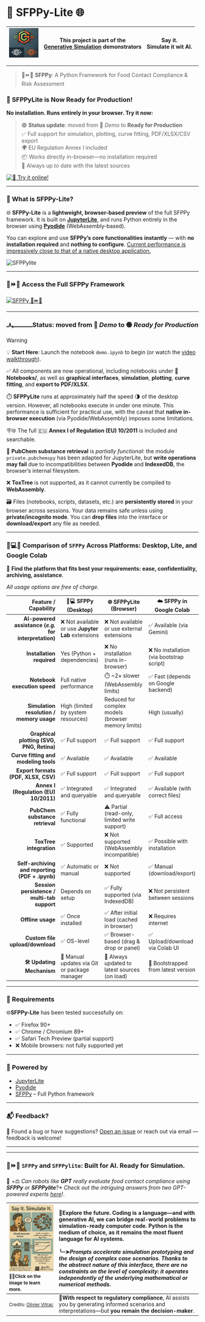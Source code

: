 # **🐍 SFPPy-Lite 🌐**

<div aligb="center">

| ![Generative Simulation](extra/assets/logo.png) | This project is part of the <br />[Generative Simulation](https://github.com/ovitrac/generativeSimulation) demonstrators | Say it.<br />Simulate it wit AI. |
| ---------------------------------------------------------- | ------------------------------------------------------------ | -------------------------------- |

</div>

---

> 🍏⏩🍎 **SFPPy**: A Python Framework for Food Contact Compliance & Risk Assessment  

### 🚀 SFPPyLite is Now Ready for Production!

**No installation. Runs entirely in your browser. Try it now:**

> 🟢 **Status update**: moved from 🚧 *Demo* to **Ready for Production**  
>  ✅ Full support for simulation, plotting, curve fitting, PDF/XLSX/CSV export  
>  🌍 EU Regulation Annex I included  
>  📦 Works directly in-browser—no installation required  
>  🔄 Always up to date with the latest sources

<a href="https://ovitrac.github.io/SFPPylite/lab/index.html?path=demo.ipynb" target="_blank">
  <img src="https://img.shields.io/badge/launch-SFPPylite%20in%20your%20browser-blueviolet?logo=jupyter&style=for-the-badge" alt="🧪 Try it online!">
</a>

---

### 🚀 What is SFPPy-Lite?

🌐 **SFPPy-Lite** is a **lightweight, browser-based preview** of the full SFPPy framework.
 It is built on [**JupyterLite**](https://jupyterlite.readthedocs.io/), and runs Python entirely in the browser using [**Pyodide**](https://pyodide.org/) (WebAssembly-based).

You can explore and use **SFPPy’s core functionalities** **instantly** — with **no installation required** and **nothing to configure**.
 <ins>Current performance is impressively close to that of a native desktop application.</ins>

![SFPPylite](https://github.com/ovitrac/SFPPylite/raw/refs/heads/main/extra/videos/SFPPylite.gif)

---

### 🍏⏩🍎 Access the Full SFPPy Framework

<a href="https://github.com/ovitrac/SFPPy" target="_blank" title="SFPPy – Python Framework for Food Contact Compliance">
  <img src="https://img.shields.io/badge/SFPPy-%F0%9F%8D%8F%E2%8F%A9%F0%9F%8D%8E_PARENT PROJECT-4CAF50?style=for-the-badge&logo=python" alt="SFPPy 🍏⏩🍎">
</a>



---

### ـــــــــــــــﮩ٨ـStatus: moved from 🚧 *Demo* to 🟢 *Ready for Production*

> [!WARNING]
> 💡 **Start Here**: Launch the notebook `demo.ipynb` to begin (or watch the [video walkthrough](https://ovitrac.github.io/SFPPy/SFPPylite_demo.html)).  
>
> ✅ All components are now operational, including notebooks under 📂**Notebooks/**, as well as **graphical interfaces**, **simulation**, **plotting**, **curve fitting**, and **export to PDF/XLSX**.  
>
> ⏱️ **SFPPyLite** runs at approximately half the speed 🌗 of the desktop version. However, all notebooks execute in under one minute. This performance is sufficient for practical use, with the caveat that **native in-browser execution** (via Pyodide/WebAssembly) imposes some limitations.  
>
> 🪧🌐 The full 🇪🇺 **Annex I of Regulation (EU) 10/2011** is included and searchable.  
>
> 🚩 **PubChem substance retrieval** is *partially functional*: the module `private.pubchemspy` has been adapted for JupyterLite, but **write operations may fail** due to incompatibilities between **Pyodide** and **IndexedDB**, the browser’s internal filesystem.  
>
> ❌ **ToxTree** is not supported, as it cannot currently be compiled to **WebAssembly**.  
>
> 🗃️ Files (notebooks, scripts, datasets, etc.) are **persistently stored** in your browser across sessions. Your data remains safe unless using **private/incognito mode**. You can **drop files** into the interface or **download/export** any file as needed.
>
> 



---

### 🤖💻🌐 Comparison of `SFPPy` Across Platforms: Desktop, Lite, and Google Colab

🧭 **Find the platform that fits best your requirements: ease, confidentiality, archiving, assistance**.

*All usage options are free of charge.*

|                                  Feature / Capability | 💫💻 **SFPPy (Desktop)**                            | 🌐 **SFPPyLite (Browser)**                          | ☁️ **SFPPy in Google Colab**              |
| ----------------------------------------------------: | ------------------------------------------------- | -------------------------------------------------- | ---------------------------------------- |
| **AI-powered assistance (*e.g.* for interpretation)** | ❌ Not available or use **Jupyter Lab** extensions | ❌ Not available or use external extensions         | ✅ Available (via Gemini)                 |
|                             **Installation required** | Yes (Python + dependencies)                       | ❌ No installation (runs in-browser)                | ❌ No installation (via bootstrap script) |
|                          **Notebook execution speed** | Full native performance                           | ⏱️ ~2× slower (WebAssembly limits)                  | ✅ Fast (depends on Google backend)       |
|              **Simulation resolution / memory usage** | High (limited by system resources)                | Reduced for complex models (browser memory limits) | High (usually)                           |
|             **Graphical plotting (SVG, PNG, Retina)** | ✅ Full support                                    | ✅ Full support                                     | ✅ Full support                           |
|                  **Curve fitting and modeling tools** | ✅ Available                                       | ✅ Available                                        | ✅ Available                              |
|                   **Export formats (PDF, XLSX, CSV)** | ✅ Full support                                    | ✅ Full support                                     | ✅ Full support                           |
|                 **Annex I (Regulation (EU) 10/2011)** | ✅ Integrated and queryable                        | ✅ Integrated and queryable                         | ✅ Available (with correct files)         |
|                       **PubChem substance retrieval** | ✅ Fully functional                                | ⚠️ Partial (read-only, limited write support)       | ✅ Full access                            |
|                               **ToxTree integration** | ✅ Supported                                       | ❌ Not supported (WebAssembly incompatible)         | ✅ Possible with installation             |
|       **Self-archiving and reporting (PDF + .ipynb)** | ✅ Automatic or manual                             | ❌ Not supported                                    | ✅ Manual (download/export)               |
|           **Session persistence / multi-tab support** | Depends on setup                                  | ✅ Fully supported (via IndexedDB)                  | ❌ Not persistent between sessions        |
|                                     **Offline usage** | ✅ Once installed                                  | ✅ After initial load (cached in browser)           | ❌ Requires internet                      |
|                       **Custom file upload/download** | ✅ OS-level                                        | ✅ Browser-based (drag & drop or panel)             | ✅ Upload/download via Colab UI           |
|                              **🛠️ Updating Mechanism** | 🔁 Manual updates via Git or package manager       | 🔄 Always updated to latest sources (on load)       | 🔄 Bootstrapped from latest version       |



---

### 💫 Requirements

🌐**SFPPy-Lite** has been tested successfully on:

- ✅ Firefox 90+
- ✅ Chrome / Chromium 89+
- ✅ Safari Tech Preview (partial support)
- ❌ Mobile browsers: not fully supported yet

---

### 🧰 Powered by

- [JupyterLite](https://jupyterlite.readthedocs.io/)
- [Pyodide](https://pyodide.org/)
- [SFPPy](https://github.com/ovitrac/SFPPy) – Full Python framework

---

### 📬 Feedback?

💬 Found a bug or have suggestions? [Open an issue](https://github.com/ovitrac/SFPPy/issues) or reach out via email — feedback is welcome!

---

---

### 🍏⏩🍎 `SFPPy` and `SFPPylite`: Built for AI. Ready for Simulation.

🤖 +⚖️ *Can robots like **GPT** really evaluate food contact compliance using **SFPPy** or **SFPPylite***?* *Check out the intriguing answers from two GPT-powered experts [here](https://github.com/ovitrac/SFPPy/wiki/🤖-Ask-GPT-to-demonstrate-compliance-with-SFPPy)!*.

| [<img src="extra/assets/page1.png" alt="page1" style="zoom:50%;" />](https://github.com/ovitrac/generativeSimulation)<small>☝🏻Click on the image to learn more.</small> | 🔮**Explore the future.**  Coding is a language—and with generative AI, we can bridge real-world problems to simulation-ready computer code. Python is the medium of choice, as it remains the most fluent language for AI systems.<br /><br />╰┈➤***Prompts accelerate simulation prototyping** and the design of complex case scenarios. Thanks to the abstract nature of this interface, there are no constraints on the level of complexity: it operates independently of the underlying mathematical or numerical methods.*<br /> |
| :----------------------------------------------------------- | :----------------------------------------------------------- |
| <small>Credits: [Olivier Vitrac](mailto:olivier.vitrac@gmail.com)</small> | 🤔**With respect to regulatory compliance**, AI assists you by generating informed scenarios and interpretations—but **you remain the decision-maker**.<br /> |

